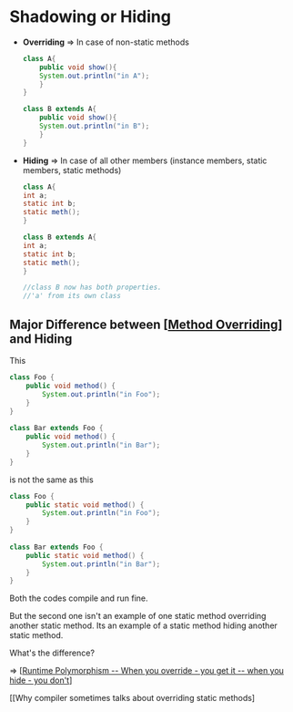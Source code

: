 # Shadowing or Hiding

- **Overriding** => In case of non-static methods

    ```java
    class A{
        public void show(){
        System.out.println("in A");
        }
    }

    class B extends A{
        public void show(){
        System.out.println("in B");
        }
    }
    ```

- **Hiding** => In case of all other members (instance members, static members, static methods)

    ```java
    class A{
    int a;
    static int b;
    static meth();
    }

    class B extends A{
    int a;
    static int b;
    static meth();
    }

    //class B now has both properties.
    //'a' from its own class
    ```

## Major Difference between [[Method Overriding]] and Hiding

This

```java
class Foo {
    public void method() {
        System.out.println("in Foo");
    }
}
 
class Bar extends Foo {
    public void method() {
        System.out.println("in Bar");
    }
}
```

is not the same as this

```java
class Foo {
    public static void method() {
        System.out.println("in Foo");
    }
}
 
class Bar extends Foo {
    public static void method() {
        System.out.println("in Bar");
    }
}
```

Both the codes compile and run fine.

But the second one isn't an example of one static method overriding another static method. Its an example of a static method hiding another static method.

What's the difference?

=> [[Runtime Polymorphism -- When you override - you get it -- when you hide - you don't]]

[[Why compiler sometimes talks about overriding static methods]


[//begin]: # "Autogenerated link references for markdown compatibility"
[Method Overriding]: <Method Overriding> "Method Overriding"
[Runtime Polymorphism -- When you override - you get it -- when you hide - you don't]: <Runtime Polymorphism -- When you override - you get it -- when you hide - you don't> "Runtime Polymorphism or Dynamic Method Dispatch -- When you override - you get it -- when you hide - you don't"
[//end]: # "Autogenerated link references"